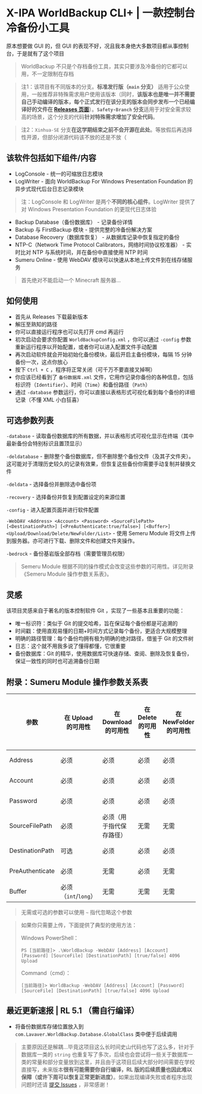 ﻿# X-IPA WorldBackup CLI+ | 一款控制台冷备份小工具

原本想要做 GUI 的，但 GUI 的表现不好，况且我本身绝大多数项目都从事控制台，于是就有了这个项目

> WorldBackup 不只是个存档备份工具，其实只要涉及冷备份的它都可以用，不一定限制在存档

> 注1：该项目有不同版本的分支。**标准发行版（`main` 分支）** 适用于公众使用，一般推荐非特殊需求用户使用该版本（同时，**该版本也是唯一并不需要自己手动编译的版本，每个正式发行在该分支的版本会同步发布一个已经编译好的文件在 [Releases 页面](https://github.com/Lavaver/WorldBackup/releases)**）。**`Safety-Branch` 分支**适用于对安全需求较高的场景，这个分支的代码**针对特殊需求增加了安全代码**。

> 注2：`Xinhua-SE` 分支**在这学期结束之前不会开源在此处**。等放假后再选择性开源，但部分闭源代码该不放的还是不放（

## 该软件包括如下组件/内容

- LogConsole - 统一的可缩放日志模块
- LogWriter - 面向 WorldBackup For Windows Presentation Foundation 的异步式现代后台日志记录模块

> 注：LogConsole 和 LogWriter 是两个**不同的核心组件**。LogWriter 提供了对 Windows Presentation Foundation 的更现代日志体验

- Backup Database（备份数据库） - 记录备份详情
- Backup 与 FirstBackup 模块 - 提供完整的冷备份解决方案
- Database Recovery（数据库恢复） - 从数据库记录中恢复指定的备份
- NTP-C（Network Time Protocol Calibrators，网络时间协议校准器） - 实时比对 NTP 与系统时间，并在备份中直接使用 NTP 时间
- Sumeru Online - 使用 WebDAV 模块可以快速从本地上传文件到在线存储服务

> 首先绝对不能启动一个 Minecraft 服务器...

## 如何使用

- 首先从 Releases 下载最新版本
- 解压至熟知的路径
- 你可以直接运行程序也可以先打开 cmd 再运行
- 初次启动会要求你配置 `WorldBackupConfig.xml` ，你可以通过 `-config` 参数重新运行程序以开始配置，或者你可以进入配置文件手动配置
- 再次启动软件就会开始初始化备份模块，最后开启主备份模块，每隔 15 分钟备份一次，这点你放心
- 按下 `Ctrl + C` ，程序将正常关闭（可千万不要直接叉掉啊）
- 你应该已经看到了 `备份数据库.xml` 文件，它用作记录你备份的各种信息，包括标识符（`Identifier`）、时间（`Time`）和备份路径（`Path`）
- 通过 `-database` 参数运行，你可以直接以表格形式可视化看到每个备份的详细记录（不懂 XML 小白狂喜）

## 可选参数列表

`-database` - 读取备份数据库的所有数据，并以表格形式可视化显示在终端（其中最新备份会特别标识且置顶显示）

`-deldatabase` - 删除整个备份数据库，但不删除整个备份文件（及其子文件夹）。这可能对于清理历史较久的记录有效果，但恢复这些备份你需要手动复制并替换文件

`-deldata` - 选择备份并删除选中备份项

`-recovery` - 选择备份并恢复到配置设定的来源位置

`-config` - 进入配置页面并进行软件配置

`-WebDAV <Address> <Account> <Password> <SourceFilePath> [<DestinationPath>] [<PreAuthenticate:true/false>] [<Buffer>] <Upload/Download/Delete/NewFolder/List>` - 使用 Semeru Module 将文件上传到服务器。亦可进行下载、删除文件和创建文件夹操作。

`-bedrock` - 备份基岩版全部存档（需要管理员权限）

> Semeru Module 根据不同的操作模式会改变这些参数的可用性。详见附录《Semeru Module 操作参数关系表》。

## 灵感

该项目灵感来自于著名的版本控制软件 Git ，实现了一些基本且重要的功能：

- 唯一标识符：类似于 Git 的提交哈希，旨在保证每个备份都是可追溯的
- 时间戳：使用直观易懂的日期+时间方式记录每个备份，更适合大规模整理
- 明确的路径管理：每个备份均拥有极为明确的绝对路径，借鉴于 Git 的文件树
- 日志：这个就不用我多说了懂得都懂，它很重要
- 备份数据库：Git 的精华，使用数据库可快速存储、查阅、删除及恢复备份，保证一致性的同时也可追溯备份日期

## 附录：Sumeru Module 操作参数关系表

| 参数 | 在 Upload 的可用性 | 在 Download 的可用性 | 在 Delete 的可用性 | 在 NewFolder 的可用性 | 在 List 的可用性 |
| --- | --- | --- | --- | --- | --- |
| Address | 必须 | 必须 | 必须 | 必须 | 必须 |
| Account | 必须 | 必须 | 必须 | 必须 | 必须 |
| Password | 必须 | 必须 | 必须 | 必须 | 必须 |
| SourceFilePath | 必须 | 必须（用于指代保存路径） | 无需 | 无需 | 无需 |
| DestinationPath | 可选 | 必须 | 必须 | 必须 | 无需 |
| PreAuthenticate | 必须 | 无需 | 必须 | 无需 | 无需 |
| Buffer | 必须（`int`/`long`） | 无需 | 无需 | 无需 | 无需 |

> 无需或可选的参数可以使用 `~` 指代忽略这个参数

> 如果你只需要上传，下面提供了典型的使用方法：
>
> Windows PowerShell：
> ```shell
> PS [当前路径]> .\WorldBackup -WebDAV [Address] [Account] [Password] [SourceFile] [DestinationPath] [true/false] 4096 Upload
>```
> Command（cmd）：
>```shell
> [当前路径]> WorldBackup -WebDAV [Address] [Account] [Password] [SourceFile] [DestinationPath] [true/false] 4096 Upload
>```

## 最近更新速报 | RL 5.1 （需自行编译）

- 将备份数据库存储位置放入到 `com.Lavaver.WorldBackup.Database.GlobalClass` 类中便于后续调用
> 主要原因还是解耦...毕竟这项目这么长时间史山代码也写了这么多，针对于数据库一类的 `string` 也重复写了多次，后续也会尝试将一些关于数据库一类的常量和部分变量放到这里，并且由于这项目后续大部分时间需要在学校直接写，未来版本**很有可能需要你自行编译，RL 版的后续质量也因此难以保障（或许下周可以恢复正常更新进度）**。如果出现编译失败或者程序出现问题时还请 [提交 Issues](https://github.com/Lavaver/WorldBackup/issues) ，非常感谢！